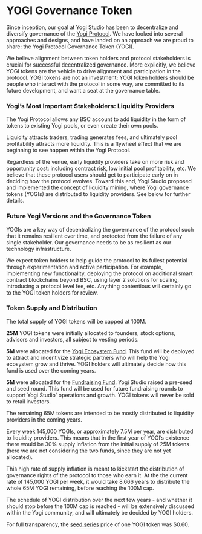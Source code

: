 # YOGI Governance Token

Since inception, our goal at Yogi Studio has been to decentralize and diversify governance of the [Yogi Protocol](https://yogi.fi/). We have looked into several approaches and designs, and have landed on an approach we are proud to share: the Yogi Protocol Governance Token \(YOGI\).

We believe alignment between token holders and protocol stakeholders is crucial for successful decentralized governance. More explicitly, we believe YOGI tokens are the vehicle to drive alignment and participation in the protocol. YOGI tokens are not an investment; YOGI token holders should be people who interact with the protocol in some way, are committed to its future development, and want a seat at the governance table.

### Yogi’s Most Important Stakeholders: Liquidity Providers

The Yogi Protocol allows any BSC account to add liquidity in the form of tokens to existing Yogi pools, or even create their own pools.

Liquidity attracts traders, trading generates fees, and ultimately pool profitability attracts more liquidity. This is a flywheel effect that we are beginning to see happen within the Yogi Protocol.

Regardless of the venue, early liquidity providers take on more risk and opportunity cost: including contract risk, low initial pool profitability, etc. We believe that these protocol users should get to participate early on in deciding how the protocol evolves. Toward this end, Yogi Studio proposed and implemented the concept of liquidity mining, where Yogi governance tokens \(YOGIs\) are distributed to liquidity providers. See below for further details.

### Future Yogi Versions and the Governance Token

YOGIs are a key way of decentralizing the governance of the protocol such that it remains resilient over time, and protected from the failure of any single stakeholder. Our governance needs to be as resilient as our technology infrastructure.

We expect token holders to help guide the protocol to its fullest potential through experimentation and active participation. For example, implementing new functionality, deploying the protocol on additional smart contract blockchains beyond BSC, using layer 2 solutions for scaling, introducing a protocol level fee, etc. Anything contentious will certainly go to the YOGI token holders for review.

### Token Supply and Distribution <a id="14a8"></a>

The total supply of YOGI tokens will be capped at 100M.

**25M** YOGI tokens were initially allocated to founders, stock options, advisors and investors, all subject to vesting periods.

**5M** were allocated for the [Yogi Ecosystem Fund](https://bscscan.com/tx/0x3648dcfff461e8d683cd0ce94cdb022af2e940437549ec1d256c5d878dd51424). This fund will be deployed to attract and incentivize strategic partners who will help the Yogi ecosystem grow and thrive. YOGI holders will ultimately decide how this fund is used over the coming years.

**5M** were allocated for the [Fundraising Fund](https://bscscan.com/tx/0x6e8a43985fbb17b139d516ad8c28b03a90c9c2c6c553bbbed67ba84891b4b1da). Yogi Studio raised a pre-seed and seed round. This fund will be used for future fundraising rounds to support Yogi Studio' operations and growth. YOGI tokens will never be sold to retail investors.

The remaining 65M tokens are intended to be mostly distributed to liquidity providers in the coming years. 

Every week 145,000 YOGIs, or approximately 7.5M per year, are distributed to liquidity providers. This means that in the first year of YOGI’s existence there would be 30% supply inflation from the initial supply of 25M tokens \(here we are not considering the two funds, since they are not yet allocated\). 

This high rate of supply inflation is meant to kickstart the distribution of governance rights of the protocol to those who earn it. At the the current rate of 145,000 YOGI per week, it would take 8.666 years to distribute the whole 65M YOGI remaining, before reaching the 100M cap.

The schedule of YOGI distribution over the next few years - and whether it should stop before the 100M cap is reached - will be extensively discussed within the Yogi community, and will ultimately be decided by YOGI holders.

For full transparency, the [seed series](https://medium.com/balancer-protocol/balancer-labs-raises-3m-to-supercharge-programmable-liquidity-8f1a42323c78) price of one YOGI token was $0.60.

